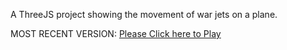 A ThreeJS project showing the movement of war jets on a plane.

MOST RECENT VERSION: [Please Click here to Play](https://rawcdn.githack.com/alperenbutun/free-time-project/fd5b343/index.html)
